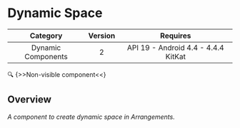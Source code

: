 # Dynamic Space

| Category | Version | Requires |
|:--------:|:-------:|:--------:|
|Dynamic Components|2|API 19 - Android 4.4 - 4.4.4 KitKat|

:mag: {>>Non-visible component<<}

## Overview

_A component to create dynamic space in Arrangements._